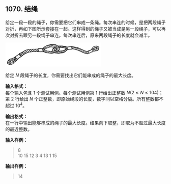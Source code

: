 ﻿## 1070. 结绳
给定一段一段的绳子，你需要把它们串成一条绳。每次串连的时候，是把两段绳子对折，再如下图所示套接在一起。这样得到的绳子又被当成是另一段绳子，可以再次对折去跟另一段绳子串连。每次串连后，原来两段绳子的长度就会减半。

![rope.jpg](/images/Basic1070.jpg)

给定 $N$ 段绳子的长度，你需要找出它们能串成的绳子的最大长度。

**输入格式：**  
每个输入包含 1 个测试用例。每个测试用例第 1 行给出正整数 $N(2≤N≤10^​4)$；第 2 行给出 $N$ 个正整数，即原始绳段的长度，数字间以空格分隔。所有整数都不超过 $10^4$。

**输出格式：**  
在一行中输出能够串成的绳子的最大长度。结果向下取整，即取为不超过最大长度的最近整数。

**输入样例：**
>8  
10 15 12 3 4 13 1 15  

**输出样例：**
>14  